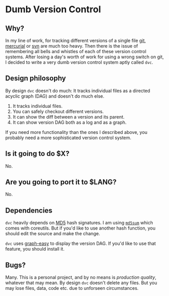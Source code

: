 # Dumb Version Control

## Why?

In my line of work, for tracking different versions of a single
file [git][1], [mercurial][2] or [svn][3] are much too heavy.
Then there is the issue of remembering all bells and whistles
of each of these version control systems.  After losing a day's
worth of work for using a wrong switch on git, I decided to write
a very dumb version control system aptly called `dvc`.

## Design philosophy

By design `dvc` doesn't do much: It tracks individual files 
as a directed acyclic graph (DAG) and doesn't do much else.

1. It tracks individual files.
2. You can safely checkout different versions.
3. It can show the diff between a version and its parent.
4. It can show version DAG both as a log and as a graph.

If you need more functionality than the ones I described above,
you probably need a more sophisticated version control system.

## Is it going to do $X?

No.

## Are you going to port it to $LANG?

No.

## Dependencies

`dvc` heavily depends on [MD5][5] hash signatures. I am using [`md5sum`][6] which
comes with coreutils.  But if you'd like to use another hash function, you should
edit the source and make the change.

`dvc` uses [graph-easy][4] to display the version DAG.  If you'd like
to use that feature, you should install it.

## Bugs?

Many. This is a personal project, and by no means is *production quality*,
whatever that may mean.  By design `dvc` doesn't delete any files. But you may 
lose files, data, code etc. due to unforseen circumstances.

[1]: https://git-scm.com/
[2]: https://www.mercurial-scm.org/
[3]: https://subversion.apache.org/
[4]: http://bloodgate.com/perl/graph/manual/
[5]: https://en.wikipedia.org/wiki/MD5 
[6]: https://en.wikipedia.org/wiki/Md5sum
